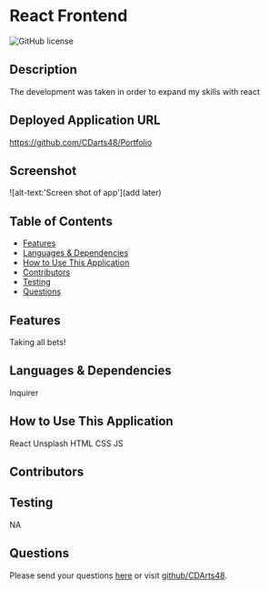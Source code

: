 # React Frontend

![GitHub license](https://img.shields.io/badge/license-APACHE2.0-blue.svg)

## Description
The development was taken in order to expand my skills with react

## Deployed Application URL
https://github.com/CDarts48/Portfolio

## Screenshot
![alt-text:'Screen shot of app'](add later)

## Table of Contents
* [Features](#features)
* [Languages & Dependencies](#languages--dependencies)
* [How to Use This Application](#how-to-use-this-application)
* [Contributors](#contributors)
* [Testing](#testing)
* [Questions](#questions)

## Features
  Taking all bets!
  
## Languages & Dependencies
  Inquirer
  
## How to Use This Application
  React Unsplash HTML CSS JS

  ## Contributors
  
  
## Testing
  NA

## Questions
  Please send your questions [here](mailto:cdartswebdev@gmail.com?subject=[GitHub]%20Dev%20Connect) or visit [github/CDArts48](https://github.com/CDArts48).
